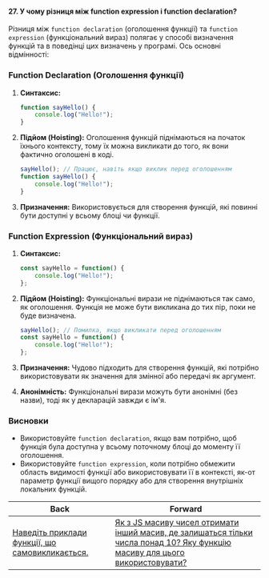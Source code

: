 #### 27. У чому різниця між function expression і function declaration?

Різниця між `function declaration` (оголошення функції) та `function expression` (функціональний вираз) полягає у способі визначення функцій та в поведінці цих визначень у програмі. Ось основні відмінності:

### Function Declaration (Оголошення функції)

1. **Синтаксис:**
   ```javascript
   function sayHello() {
       console.log("Hello!");
   }
   ```

2. **Підйом (Hoisting):**
   Оголошення функцій піднімаються на початок їхнього контексту, тому їх можна викликати до того, як вони фактично оголошені в коді.

   ```javascript
   sayHello(); // Працює, навіть якщо виклик перед оголошенням
   function sayHello() {
       console.log("Hello!");
   }
   ```

3. **Призначення:**
   Використовується для створення функцій, які повинні бути доступні у всьому блоці чи функції.

### Function Expression (Функціональний вираз)

1. **Синтаксис:**
   ```javascript
   const sayHello = function() {
       console.log("Hello!");
   };
   ```

2. **Підйом (Hoisting):**
   Функціональні вирази не піднімаються так само, як оголошення. Функція не може бути викликана до тих пір, поки не буде визначена.

   ```javascript
   sayHello(); // Помилка, якщо викликати перед оголошенням
   const sayHello = function() {
       console.log("Hello!");
   };
   ```

3. **Призначення:**
   Чудово підходить для створення функцій, які потрібно використовувати як значення для змінної або передачі як аргумент.

4. **Анонімність:**
   Функціональні вирази можуть бути анонімні (без назви), тоді як у декларацій завжди є ім'я.

### Висновки

- Використовуйте `function declaration`, якщо вам потрібно, щоб функція була доступна у всьому поточному блоці до моменту її оголошення.
- Використовуйте `function expression`, коли потрібно обмежити область видимості функції або використовувати її в контексті, як-от параметр функції вищого порядку або для створення внутрішніх локальних функцій.

| Back | Forward |
|---|---|
| [Наведіть приклади функції, що самовикликається.](/ua/junior/javascript/what-are-examples-of-selfreferential-functions.md)  | [Як з JS масиву чисел отримати інший масив, де залишаться тільки числа понад 10? Яку функцію масиву для цього використовувати?](/ua/junior/javascript/how-to-filter-a-javascript-array-to-keep-only-numbers-above-10-using-an-array-method.md) |